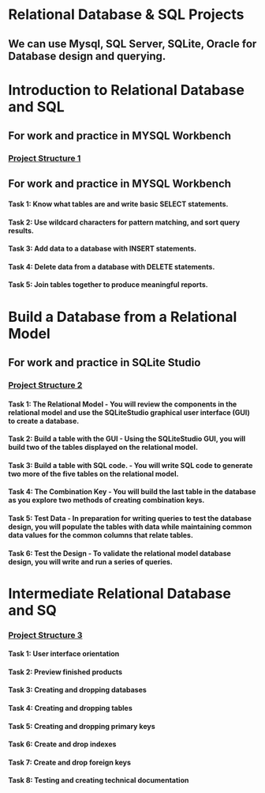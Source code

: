 # Relational Database & SQL Projects
## We can use Mysql, SQL Server, SQLite, Oracle for Database design and querying.


# Introduction to Relational Database and SQL
## For work and practice in MYSQL Workbench
### [Project Structure 1](https://github.com/mahajan07/Relational-DB-SQL/blob/main/workbook.sql)
## For work and practice in MYSQL Workbench
#### Task 1: Know what tables are and write basic SELECT statements.
#### Task 2: Use wildcard characters for pattern matching, and sort query results.
#### Task 3: Add data to a database with INSERT statements.
#### Task 4: Delete data from a database with DELETE statements.
#### Task 5: Join tables together to produce meaningful reports.


# Build a Database from a Relational Model
## For work and practice in SQLite Studio
### [Project Structure 2](https://github.com/mahajan07/Relational-DB-SQL/blob/main/Building%20DB/VentureOut.db)

#### Task 1: The Relational Model - You will review the components in the relational model and use the SQLiteStudio graphical user interface (GUI) to create a database.
#### Task 2: Build a table with the GUI - Using the SQLiteStudio GUI, you will build two of the tables displayed on the relational model.
#### Task 3: Build a table with SQL code. - You will write SQL code to generate two more of the five tables on the relational model.
#### Task 4: The Combination Key - You will build the last table in the database as you explore two methods of creating combination keys.
#### Task 5: Test Data - In preparation for writing queries to test the database design, you will populate the tables with data while maintaining common data values for the common columns that relate tables.
#### Task 6: Test the Design - To validate the relational model database design, you will write and run a series of queries.


# Intermediate Relational Database and SQ
### [Project Structure 3](https://github.com/mahajan07/Relational-DB-SQL/blob/main/Intermediate/workbook.sql)
#### Task 1: User interface orientation
#### Task 2: Preview finished products
#### Task 3: Creating and dropping databases
#### Task 4: Creating and dropping tables
#### Task 5: Creating and dropping primary keys
#### Task 6: Create and drop indexes
#### Task 7: Create and drop foreign keys
#### Task 8: Testing and creating technical documentation
